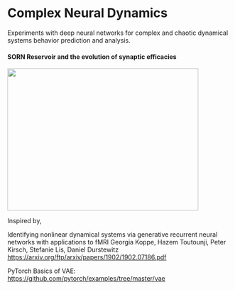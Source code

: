# Complex Neural Dynamics
Experiments with deep neural networks for complex and chaotic dynamical systems behavior prediction and analysis.

<h4 align="Left">SORN Reservoir and the evolution of synaptic efficacies</h4> 
<a href="url"><img src="https://github.com/Saran-nns/ComplexNeuralDynamics/blob/master/data/animated-lorenz-attractor.gif" height="320" width="430" ></a> 


Inspired by,

Identifying nonlinear dynamical systems via generative recurrent neural networks with applications to fMRI
Georgia Koppe, Hazem Toutounji, Peter Kirsch, Stefanie Lis, Daniel Durstewitz
https://arxiv.org/ftp/arxiv/papers/1902/1902.07186.pdf

PyTorch Basics of VAE: https://github.com/pytorch/examples/tree/master/vae
